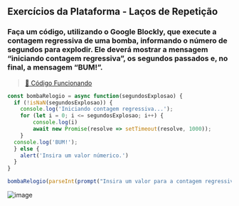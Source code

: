 ## Exercícios da Plataforma - Laços de Repetição

### Faça um código, utilizando o Google Blockly, que execute a contagem regressiva de uma bomba, informando o número de segundos para explodir. Ele deverá mostrar a mensagem “iniciando contagem regressiva”, os segundos passados e, no final, a mensagem “BUM!”.
> <a href="https://codepen.io/DanielGNB/pen/ZEmqMVM?editors=0011" target="_blank">:link: Código Funcionando</a>
```js
const bombaRelogio = async function(segundosExplosao) {
  if (!isNaN(segundosExplosao)) {
    console.log('Iniciando contagem regressiva...');
    for (let i = 0; i <= segundosExplosao; i++) {
        console.log(i)
        await new Promise(resolve => setTimeout(resolve, 1000));
    }
  console.log('BUM!');
  } else {
    alert('Insira um valor númerico.')
  }
}

bombaRelogio(parseInt(prompt("Insira um valor para a contagem regressiva: ")))
```
![image](https://github.com/danielgnb/FormacaoSoftex/assets/83667868/3508425c-d7c9-47e2-bdc4-e42a5d46d3fd)
